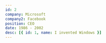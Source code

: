 ```yaml
---
id: 2
company: Microsoft
company2: Facebook
position: CEO
date: 1986 - 2002
desc: [{ id: 1, name: I invented Windows }]
---
```

